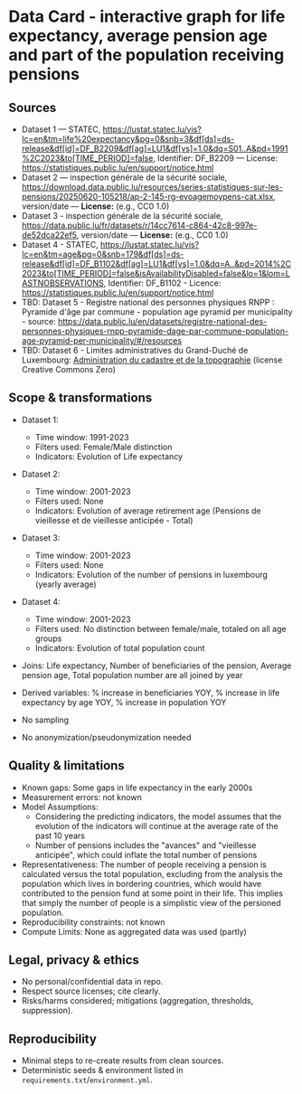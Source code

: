 # Data Card - interactive graph for life expectancy, average pension age and part of the population receiving pensions

## Sources
- Dataset 1 — STATEC, https://lustat.statec.lu/vis?lc=en&tm=life%20expectancy&pg=0&snb=3&df[ds]=ds-release&df[id]=DF_B2209&df[ag]=LU1&df[vs]=1.0&dq=S01..A&pd=1991%2C2023&to[TIME_PERIOD]=false, Identifier: DF_B2209 — License: https://statistiques.public.lu/en/support/notice.html
- Dataset 2 — inspection générale de la sécurité sociale, https://download.data.public.lu/resources/series-statistiques-sur-les-pensions/20250620-105218/ap-2-145-rg-evoagemoypens-cat.xlsx, version/date — **License:** (e.g., CC0 1.0)
- Dataset 3 - inspection générale de la sécurité sociale, https://data.public.lu/fr/datasets/r/14cc7614-c864-42c8-997e-de52dca22ef5, version/date — **License:** (e.g., CC0 1.0)
- Dataset 4 - STATEC, https://lustat.statec.lu/vis?lc=en&tm=age&pg=0&snb=179&df[ds]=ds-release&df[id]=DF_B1102&df[ag]=LU1&df[vs]=1.0&dq=A..&pd=2014%2C2023&to[TIME_PERIOD]=false&isAvailabilityDisabled=false&lo=1&lom=LASTNOBSERVATIONS, Identifier: DF_B1102 - Licence: https://statistiques.public.lu/en/support/notice.html
- TBD: Dataset 5 - Registre national des personnes physiques RNPP : Pyramide d'âge par commune - population age pyramid per municipality - source: https://data.public.lu/en/datasets/registre-national-des-personnes-physiques-rnpp-pyramide-dage-par-commune-population-age-pyramid-per-municipality/#/resources
- TBD: Dataset 6 - Limites administratives du Grand-Duché de Luxembourg: [Administration du cadastre et de la topographie](https://data.public.lu/en/datasets/limites-administratives-du-grand-duche-de-luxembourg/) (license Creative Commons Zero)

## Scope & transformations
- Dataset 1: 
	- Time window: 1991-2023
	- Filters used: Female/Male distinction
	- Indicators: Evolution of Life expectancy
	
- Dataset 2:
	- Time window: 2001-2023
	- Filters used: None
	- Indicators: Evolution of average retirement age (Pensions de vieillesse et de vieillesse anticipée - Total)
	
- Dataset 3: 
	- Time window: 2001-2023
	- Filters used: None
	- Indicators: Evolution of the number of pensions in luxembourg (yearly average)

- Dataset 4: 
	- Time window: 2001-2023
	- Filters used: No distinction between female/male, totaled on all age groups
	- Indicators: Evolution of total population count

- Joins: Life expectancy, Number of beneficiaries of the pension, Average pension age, Total population number are all joined by year
- Derived variables: % increase in beneficiaries YOY, % increase in life expectancy by age YOY, % increase in population YOY
- No sampling
- No anonymization/pseudonymization needed


## Quality & limitations

- Known gaps: Some gaps in life expectancy in the early 2000s
- Measurement errors: not known
- Model Assumptions: 
	- Considering the predicting indicators, the model assumes that the evolution of the indicators will continue at the average rate of the past 10 years
	- Number of pensions includes the "avances" and "vieillesse anticipée", which could inflate the total number of pensions
- Representativeness: The number of people receiving a pension is calculated versus the total population, excluding from the analysis the population which lives in bordering
	countries, which would have contributed to the pension fund at some point in their life. This implies that simply the number of people is a simplistic view of the persioned population.
- Reproducibility constraints: not known
- Compute Limits: None as aggregated data was used (partly)


## Legal, privacy & ethics

- No personal/confidential data in repo.
- Respect source licenses; cite clearly.
- Risks/harms considered; mitigations (aggregation, thresholds, suppression).

## Reproducibility

- Minimal steps to re-create results from clean sources.
- Deterministic seeds & environment listed in `requirements.txt`/`environment.yml`.

